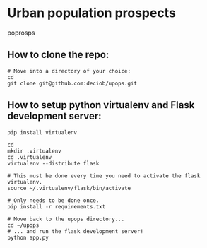 Urban population prospects
====

poprosps

## How to clone the repo:
```
# Move into a directory of your choice:
cd
git clone git@github.com:deciob/upops.git

```

## How to setup python virtualenv and Flask development server:
```
pip install virtualenv

cd
mkdir .virtualenv
cd .virtualenv
virtualenv --distribute flask

# This must be done every time you need to activate the flask virtualenv.
source ~/.virtualenv/flask/bin/activate

# Only needs to be done once.
pip install -r requirements.txt

# Move back to the upops directory...
cd ~/upops
# ... and run the flask development server!
python app.py

```

